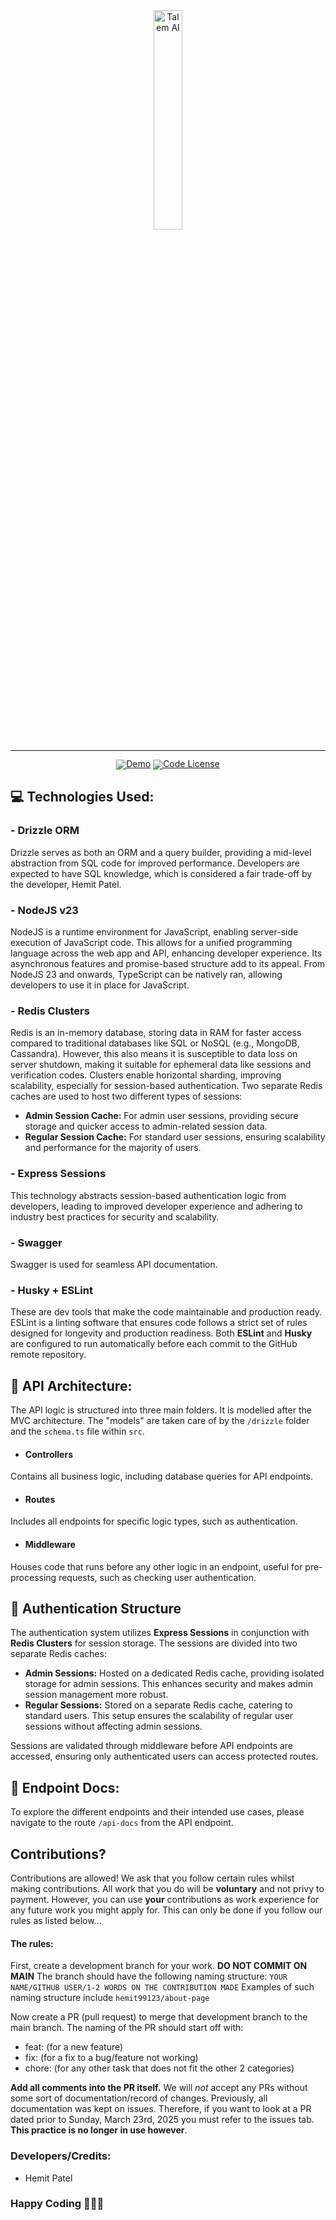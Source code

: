 <div align="center">
  <img src="https://github-production-user-asset-6210df.s3.amazonaws.com/66741904/425247566-601f601b-43bb-4aa7-b7cb-8ba5e8d57231.png?X-Amz-Algorithm=AWS4-HMAC-SHA256&X-Amz-Credential=AKIAVCODYLSA53PQK4ZA%2F20250321%2Fus-east-1%2Fs3%2Faws4_request&X-Amz-Date=20250321T020850Z&X-Amz-Expires=300&X-Amz-Signature=0997d419c224db12907ffb9b6e3b7eab5b1e395b03cb34a2e174a02ff6f41376&X-Amz-SignedHeaders=host" width="30%" alt="Talem AI" />
</div>
<hr>
<div align="center" style="line-height: 1;">
  <a href="https://stocksavvy-backend.onrender.com/"><img alt="Demo"
    src="https://img.shields.io/badge/🚀%20Live%20Demo-API-2F80ED?color=2F80ED&logoColor=white"/></a>
  <a href="LICENSE-CODE"><img alt="Code License"
    src="https://img.shields.io/badge/Code%20License-Apache%202.0-00BFFF?color=00BFFF"/></a>
  <br>
</div>

## 💻 Technologies Used:

### - Drizzle ORM
Drizzle serves as both an ORM and a query builder, providing a mid-level abstraction from SQL code for improved performance. Developers are expected to have SQL knowledge, which is considered a fair trade-off by the developer, Hemit Patel.

### - NodeJS v23
NodeJS is a runtime environment for JavaScript, enabling server-side execution of JavaScript code. This allows for a unified programming language across the web app and API, enhancing developer experience. Its asynchronous features and promise-based structure add to its appeal. From NodeJS 23 and onwards, TypeScript can be natively ran, allowing developers to use it in place for JavaScript.

### - Redis Clusters
Redis is an in-memory database, storing data in RAM for faster access compared to traditional databases like SQL or NoSQL (e.g., MongoDB, Cassandra). However, this also means it is susceptible to data loss on server shutdown, making it suitable for ephemeral data like sessions and verification codes. Clusters enable horizontal sharding, improving scalability, especially for session-based authentication. Two separate Redis caches are used to host two different types of sessions:

- **Admin Session Cache:** For admin user sessions, providing secure storage and quicker access to admin-related session data.
- **Regular Session Cache:** For standard user sessions, ensuring scalability and performance for the majority of users.

### - Express Sessions
This technology abstracts session-based authentication logic from developers, leading to improved developer experience and adhering to industry best practices for security and scalability.

### - Swagger
Swagger is used for seamless API documentation.

### - Husky + ESLint
These are dev tools that make the code maintainable and production ready. ESLint is a linting software that ensures code follows a strict set of rules designed for longevity and production readiness. Both **ESLint** and **Husky** are configured to run automatically before each commit to the GitHub remote repository.

## 🧱 API Architecture:

The API logic is structured into three main folders. It is modelled after the MVC architecture. The "models" are taken care of by the `/drizzle` folder and the `schema.ts` file within `src`.

- #### Controllers
Contains all business logic, including database queries for API endpoints.

- #### Routes
Includes all endpoints for specific logic types, such as authentication.

- #### Middleware
Houses code that runs before any other logic in an endpoint, useful for pre-processing requests, such as checking user authentication.

## 🔑 Authentication Structure

The authentication system utilizes **Express Sessions** in conjunction with **Redis Clusters** for session storage. The sessions are divided into two separate Redis caches:

- **Admin Sessions:** Hosted on a dedicated Redis cache, providing isolated storage for admin sessions. This enhances security and makes admin session management more robust.
- **Regular Sessions:** Stored on a separate Redis cache, catering to standard users. This setup ensures the scalability of regular user sessions without affecting admin sessions.

Sessions are validated through middleware before API endpoints are accessed, ensuring only authenticated users can access protected routes.

## 📝 Endpoint Docs:

To explore the different endpoints and their intended use cases, please navigate to the route `/api-docs` from the API endpoint.

## Contributions?

Contributions are allowed! We ask that you follow certain rules whilst making contributions. All work that you do will be **voluntary** and not privy to payment. However, you can use **your** contributions as work experience for any future work you might apply for. This can only be done if you follow our rules as listed below...

#### The rules:

First, create a development branch for your work. **DO NOT COMMIT ON MAIN** 
The branch should have the following naming structure: `YOUR NAME/GITHUB USER/1-2 WORDS ON THE CONTRIBUTION MADE` Examples of such naming structure include `hemit99123/about-page`

Now create a PR (pull request) to merge that development branch to the main branch. The naming of the PR should start off with:

- feat: (for a new feature)
- fix: (for a fix to a bug/feature not working)
- chore: (for any other task that does not fit the other 2 categories)
  
**Add all comments into the PR itself.** We will *not* accept any PRs without some sort of documentation/record of changes. Previously, all documentation was kept on issues. Therefore, if you want to look at a PR dated prior to Sunday, March 23rd, 2025 you must refer to the issues tab. **This practice is no longer in use however**.

### Developers/Credits:

- Hemit Patel

### Happy Coding 🧑🏽‍💻
